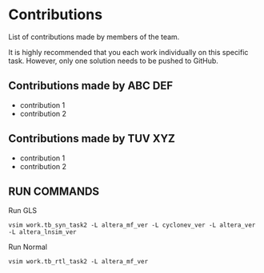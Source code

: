 # Contributions
List of contributions made by members of the team.

It is highly recommended that you each work individually on this specific task. However, only one solution needs to be pushed to GitHub.

## Contributions made by ABC DEF
- contribution 1
- contribution 2

## Contributions made by TUV XYZ
- contribution 1
- contribution 2

## RUN COMMANDS

Run GLS
```
vsim work.tb_syn_task2 -L altera_mf_ver -L cyclonev_ver -L altera_ver -L altera_lnsim_ver
```

Run Normal
```
vsim work.tb_rtl_task2 -L altera_mf_ver
```


